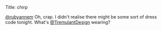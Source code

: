 Title: chirp

<a href="http://twitter.com/rubyannem">@rubyannem</a> Oh, crap. I didn't realise there might be some sort of dress code tonight. What's <a href="http://twitter.com/TremulantDesign">@TremulantDesign</a> wearing?
